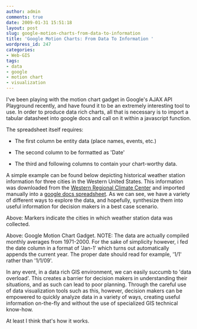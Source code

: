 ```yaml
---
author: admin
comments: true
date: 2009-01-31 15:51:18
layout: post
slug: google-motion-charts-from-data-to-information
title: 'Google Motion Charts: From Data To Information '
wordpress_id: 247
categories:
- Web-GIS
tags:
- data
- google
- motion chart
- visualization
---
```


I've been playing with the motion chart gadget in Google's AJAX API Playground recently, and have found it to be an extremely interesting tool to use. In order to produce data rich charts, all that is necessary is to import a tabular datasheet into google docs and call on it within a javascript function.

The spreadsheet itself requires:



	
  * The first column be entity data (place names, events, etc.)

	
  * The second column to be formatted as 'Date'

	
  * The third and following columns to contain your chart-worthy data.


A simple example can be found below depicting historical weather station information for three cities in the Western United States. This information was downloaded from the [Western Regional Climate Center](http://www.wrcc.dri.edu/) and imported manually into a [google docs spreadsheet](http://spreadsheets.google.com/ccc?key=pPDD5D7AqVH0jefmgJwF9OQ). As we can see, we have a variety of different ways to explore the data, and hopefully, synthesize them into useful information for decision makers in a best case scenario.   



  


Above: Markers indicate the cities in which weather station data was collected.

  


  


Above: Google Motion Chart Gadget. NOTE: The data are actually compiled monthly averages from 1971-2000. For the sake of simplicity however, i fed the date column in a format of 'Jan-1' which turns out automatically appends the current year. The proper date should read for example, '1/1' rather than '1/1/09'.

In any event, in a data rich GIS environment, we can easily succumb to 'data overload'. This creates a barrier for decision makers in understanding their situations, and as such can lead to poor planning. Through the careful use of data visualization tools such as this, however, decision makers can be empowered to quickly analyze data in a variety of ways, creating useful information on-the-fly and without the use of specialized GIS technical know-how.

At least I think that's how it works.
